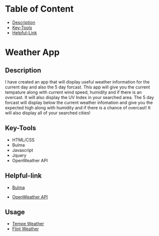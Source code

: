 # Table of Content

- [Description](#Description)
- [Key-Tools](#Key-Tools)
- [Helpful-Link](#Helpful-link)

# Weather App

## Description
I have created an app that will display useful weather information for the current day and also the 5 day forcast. This app will give you the current tempature along with current wind speed, humidity and if there is an overcast. It will also display the UV Index in your searched area. The 5 day forcast will display below the current weather infomation and give you the expected high along with humidity and if there is a chance of overcast! It will also display all of your searched cities! 


## Key-Tools

- HTML/CSS
- Bulma
- Javascript
- Jquery
- OpenWeather API

## Helpful-link

- [Bulma](https://bulma.io)

- [OpenWeather API](https://openweathermap.org/api)


## Usage

- [Tempe Weather](assets/images/1)
- [Flint Weather](assets/images/2)


